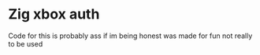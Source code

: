 # Zig xbox auth

Code for this is probably ass if im being honest was made for fun not really to be used
